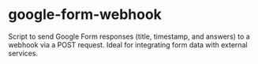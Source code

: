 # google-form-webhook
Script to send Google Form responses (title, timestamp, and answers) to a webhook via a POST request. Ideal for integrating form data with external services.
